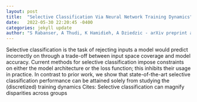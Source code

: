 ```yaml
---
layout: post
title:  "Selective Classification Via Neural Network Training Dynamics"
date:   2022-05-30 22:20:45 -0400
categories: jekyll update
author: "S Rabanser, A Thudi, K Hamidieh, A Dziedzic - arXiv preprint arXiv , 2022"
---
```

Selective classification is the task of rejecting inputs a model would predict incorrectly on through a trade-off between input space coverage and model accuracy. Current methods for selective classification impose constraints on either the model architecture or the loss function; this inhibits their usage in practice. In contrast to prior work, we show that state-of-the-art selective classification performance can be attained solely from studying the (discretized) training dynamics  Cites: Selective classification can magnify disparities across groups